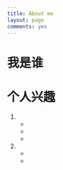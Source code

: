 ```yaml
---
title: About me
layout: page
comments: yes
---
```


# 我是谁


# 个人兴趣

1. 
    - 
    -
    -
1. 
    - 
    - 

